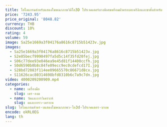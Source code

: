 ```yaml
---
title: โฮโลแกรมสำหรับแสดงโฆษณาภาพวิดีโอ3D โปรเจคเตอร์บางพิเศษพร้อมฝาครอบอะคริลิกและขาตั้งสำหรับร้านค้าบาร์นิทรรศการ
price: '7243.95'
price_original: '8048.82'
currency: THB
discount: 10%
rating: 4
volume: 59
image: Sa25e1669a3f04176a8616c8715b51423v.jpg
images:
  - Sa25e1669a3f04176a8616c8715b51423v.jpg
  - S2e85becf9990497fa5d5c14f35fd20fej.jpg
  - S06c77dee93e046ea9e45d81f14400ccfh.jpg
  - S0d6590b0b8c84fe09ecc9ec0cdefcd17I.jpg
  - S28bd72083f114ee09665570c86671d8cx.jpg
  - S11626cac80314698bfd8310b6c7a9c7dn.jpg
video: 4000209200909.mp4
categories:
  - name: เครื่องมือ
    slug: เคร-องม
  - name: วัดและการวิเคราะห์
    slug: ดและการว-เคราะห
slug: โฮโลแกรมสำหร-บแสดงโฆษณาภาพว-โอ3d-โปรเจคเตอร-บางพ
encode: okRL0EG
lang: th
---
```

  